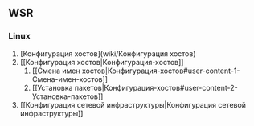 ## WSR
### Linux
1. [Конфигурация хостов](wiki/Конфигурация хостов)
1. [[Конфигурация хостов|Конфигурация-хостов]]
   1. [[Смена имен хостов|Конфигурация-хостов#user-content-1-Смена-имен-хостов]]
   1. [[Установка пакетов|Конфигурация-хостов#user-content-2-Установка-пакетов]]
1. [[Конфигурация сетевой инфраструктуры|Конфигурация сетевой инфраструктуры]]
